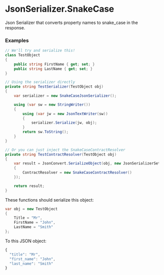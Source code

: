 # JsonSerializer.SnakeCase
Json Serializer that converts property names to snake_case in the response.


### Examples

```cs
// We'll try and serialize this!
class TestObject
{
    public string FirstName { get; set; }
    public string LastName { get; set; }
}
```

```cs
// Using the serializer directly
private string TestSerializer(TestObject obj)
{
    var serializer = new SnakeCaseJsonSerializer();

    using (var sw = new StringWriter())
    {
        using (var jw = new JsonTextWriter(sw))
        {
            serializer.Serialize(jw, obj);
        }
        return sw.ToString();
    }
}

// Or you can just inject the SnakeCaseContractResolver
private string TestContractResolver(TestObject obj)
{
    var result = JsonConvert.SerializeObject(obj, new JsonSerializerSettings
    {
        ContractResolver = new SnakeCaseContractResolver()
    });

    return result;
}
```

These functions should serialize this object:
```cs
var obj = new TestObject
{
    Title = "Mr",
    FirstName = "John",
    LastName = "Smith"
};
```
To this JSON object:
```javascript
{
  "title": "Mr",
  "first_name": "John",
  "last_name": "Smith"
}
```

